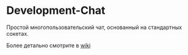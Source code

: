 Development-Chat
================


Простой многопользовательский чат, основанный на стандартных сокетах.

Более детально смотрите в <a href="https://github.com/StudentDevStudio/Development-Chat/wiki">wiki</a>
